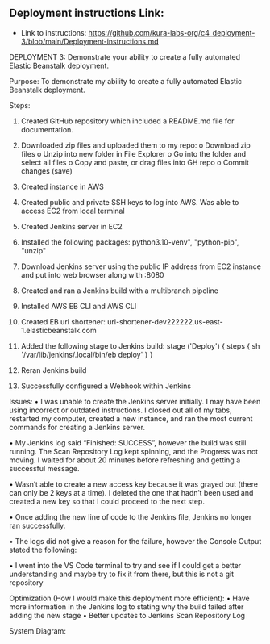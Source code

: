 ## Deployment instructions Link:
-  Link to instructions: https://github.com/kura-labs-org/c4_deployment-3/blob/main/Deployment-instructions.md

DEPLOYMENT 3: 
Demonstrate your ability to create a fully automated Elastic Beanstalk deployment.

Purpose:
To demonstrate my ability to create a fully automated Elastic Beanstalk deployment.

Steps:
1.	Created GitHub repository which included a README.md file for documentation.

2.	Downloaded zip files and uploaded them to my repo:
o	Download zip files
o	Unzip into new folder in File Explorer
o	Go into the folder and select all files
o	Copy and paste, or drag files into GH repo
o	Commit changes (save)

3.	Created instance in AWS

4.	Created public and private SSH keys to log into AWS. Was able to access EC2 from local terminal

 

5.	Created Jenkins server in EC2

6.	Installed the following packages: python3.10-venv", "python-pip", "unzip"

7.	Download Jenkins server using the public IP address from EC2 instance and put into web browser along with :8080

 


8.	Created and ran a Jenkins build with a multibranch pipeline 
 

9.	Installed AWS EB CLI and AWS CLI

10.	Created EB url shortener: url-shortener-dev222222.us-east-1.elasticbeanstalk.com

11.	Added the following stage to Jenkins build: stage ('Deploy') { steps { sh '/var/lib/jenkins/.local/bin/eb deploy' } } 

12.	Reran Jenkins build

13.	Successfully configured a Webhook within Jenkins
 

Issues:
•	I was unable to create the Jenkins server initially. I may have been using incorrect or outdated instructions. I closed out all of my tabs, restarted my computer, created a new instance, and ran the most current commands for creating a Jenkins server.

 

•	My Jenkins log said “Finished: SUCCESS”, however the build was still running. The Scan Repository Log kept spinning, and the Progress was not moving. I waited for about 20 minutes before refreshing and getting a successful message.

 
 


•	Wasn’t able to create a new access key because it was grayed out (there can only be 2 keys at a time). I deleted the one that hadn’t been used and created a new key so that I could proceed to the next step.

 
•	Once adding the new line of code to the Jenkins file, Jenkins no longer ran successfully. 

 

•	The logs did not give a reason for the failure, however the Console Output stated the following:
 

•	I went into the VS Code terminal to try and see if I could get a better understanding and maybe try to fix it from there, but this is not a git repository
 

Optimization (How I would make this deployment more efficient):
•	Have more information in the Jenkins log to stating why the build failed after adding the new stage
•	Better updates to Jenkins Scan Repository Log

System Diagram: 
 



 
 



 
 

